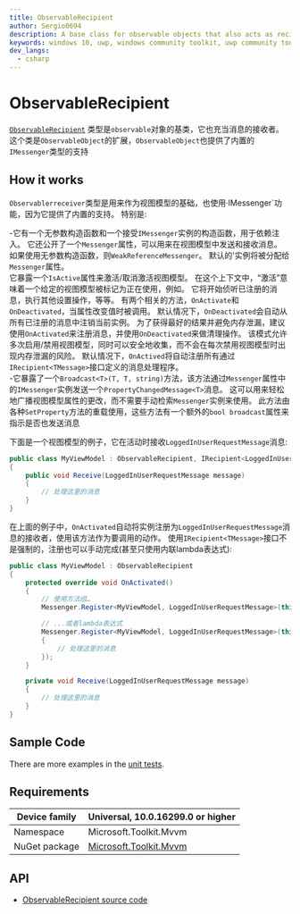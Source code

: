 ```yaml
---
title: ObservableRecipient
author: Sergio0694
description: A base class for observable objects that also acts as recipients for messages
keywords: windows 10, uwp, windows community toolkit, uwp community toolkit, uwp toolkit, mvvm, componentmodel, property changed, notification, binding, messenger, messaging, net core, net standard
dev_langs:
  - csharp
---
```


# ObservableRecipient

[`ObservableRecipient`](https://docs.microsoft.com/dotnet/api/microsoft.toolkit.mvvm.componentmodel.ObservableRecipient) 类型是`observable`对象的基类，它也充当消息的接收者。这个类是`ObservableObject`的扩展，`ObservableObject`也提供了内置的`IMessenger`类型的支持  
## How it works

`Observablerreceiver`类型是用来作为视图模型的基础，也使用·IMessenger`功能，因为它提供了内置的支持。 特别是:

-它有一个无参数构造函数和一个接受`IMessenger`实例的构造函数，用于依赖注入。 它还公开了一个`Messenger`属性，可以用来在视图模型中发送和接收消息。 如果使用无参数构造函数，则`WeakReferenceMessenger`。 默认的'实例将被分配给`Messenger`属性。  
它暴露一个`IsActive`属性来激活/取消激活视图模型。 在这个上下文中，“激活”意味着一个给定的视图模型被标记为正在使用，例如。 它将开始侦听已注册的消息，执行其他设置操作，等等。 有两个相关的方法，`OnActivate`和`OnDeactivated`，当属性改变值时被调用。 默认情况下，`OnDeactivated`会自动从所有已注册的消息中注销当前实例。 为了获得最好的结果并避免内存泄漏，建议使用`OnActivated`来注册消息，并使用`OnDeactivated`来做清理操作。 该模式允许多次启用/禁用视图模型，同时可以安全地收集，而不会在每次禁用视图模型时出现内存泄漏的风险。 默认情况下，`OnActived`将自动注册所有通过`IRecipient<TMessage>`接口定义的消息处理程序。  
-它暴露了一个`Broadcast<T>(T, T, string)`方法，该方法通过`Messenger`属性中的`IMessenger`实例发送一个`PropertyChangedMessage<T>`消息。 这可以用来轻松地广播视图模型属性的更改，而不需要手动检索`Messenger`实例来使用。 此方法由各种`SetProperty`方法的重载使用，这些方法有一个额外的`bool broadcast`属性来指示是否也发送消息

下面是一个视图模型的例子，它在活动时接收`LoggedInUserRequestMessage`消息:

```csharp
public class MyViewModel : ObservableRecipient, IRecipient<LoggedInUserRequestMessage>
{
    public void Receive(LoggedInUserRequestMessage message)
    {
        // 处理这里的消息
    }
}
```

在上面的例子中，`OnActivated`自动将实例注册为`LoggedInUserRequestMessage`消息的接收者，使用该方法作为要调用的动作。 使用`IRecipient<TMessage>`接口不是强制的，注册也可以手动完成(甚至只使用内联lambda表达式):

```csharp
public class MyViewModel : ObservableRecipient
{
    protected override void OnActivated()
    {
        // 使用方法组…
        Messenger.Register<MyViewModel, LoggedInUserRequestMessage>(this, (r, m) => r.Receive(m));

        // ...或者lambda表达式
        Messenger.Register<MyViewModel, LoggedInUserRequestMessage>(this, (r, m) =>
        {
            // 处理这里的消息
        });
    }

    private void Receive(LoggedInUserRequestMessage message)
    {
        // 处理这里的消息
    }
}
```

## Sample Code

There are more examples in the [unit tests](https://github.com/Microsoft/WindowsCommunityToolkit//blob/master/UnitTests/UnitTests.Shared/Mvvm).

## Requirements

| Device family | Universal, 10.0.16299.0 or higher |
| --- | --- |
| Namespace | Microsoft.Toolkit.Mvvm |
| NuGet package | [Microsoft.Toolkit.Mvvm](https://www.nuget.org/packages/Microsoft.Toolkit.Mvvm/) |

## API

* [ObservableRecipient source code](https://github.com/Microsoft/WindowsCommunityToolkit//blob/master/Microsoft.Toolkit.Mvvm/ComponentModel/ObservableRecipient.cs)
